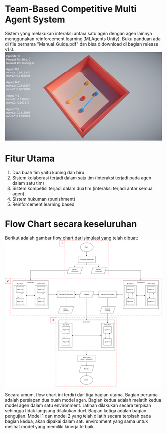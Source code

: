 # Team-Based Competitive Multi Agent System
Sistem yang melakukan interaksi antara satu agen dengan agen lainnya menggunakan reinforcement learning (MLAgents Unity). Buku panduan ada di file bernama "Manual_Guide.pdf" dan bisa didownload di bagian release v1.0.
![Screenshot](Thumbnail.png)

# Fitur Utama
1. Dua buah tim yaitu kuning dan biru
2. Sistem kolaborasi terjadi dalam satu tim (interaksi terjadi pada agen dalam satu tim)
3. Sistem kompetisi terjadi dalam dua tim (interaksi terjadi antar semua agen)
4. Sistem hukuman (punishment)
5. Reinforcement learning based

# Flow Chart secara keseluruhan
Berikut adalah gambar flow chart dari simulasi yang telah dibuat:
![Screenshot](Architecture.png)

Secara umum, flow chart ini terdiri dari tiga bagian utama. Bagian pertama adalah persiapan dua buah model agen. Bagian kedua adalah melatih kedua model agen dalam satu environment. Latihan dilakukan secara terpisah sehingga tidak langsung dilakukan duel. Bagian ketiga adalah bagian pengujian. Model 1 dan model 2 yang telah dilatih secara terpisah pada bagian kedua, akan dipakai dalam satu environment yang sama untuk melihat model yang memiliki kinerja terbaik.
